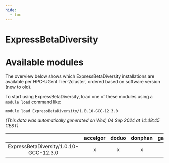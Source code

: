 ```yaml
---
hide:
  - toc
---
```


ExpressBetaDiversity
====================

# Available modules


The overview below shows which ExpressBetaDiversity installations are available per HPC-UGent Tier-2cluster, ordered based on software version (new to old).

To start using ExpressBetaDiversity, load one of these modules using a `module load` command like:

```shell
module load ExpressBetaDiversity/1.0.10-GCC-12.3.0
```

*(This data was automatically generated on Wed, 04 Sep 2024 at 14:48:45 CEST)*  

| |accelgor|doduo|donphan|gallade|joltik|shinx|skitty|
| :---: | :---: | :---: | :---: | :---: | :---: | :---: | :---: |
|ExpressBetaDiversity/1.0.10-GCC-12.3.0|x|x|x|x|x|x|x|
